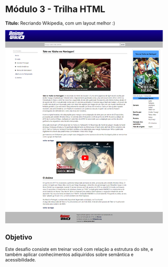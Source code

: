 # Módulo 3 - Trilha HTML

**Título:** Recriando Wikipedia, com um layout melhor :)

<div align="center">

<img title="adote um gatinho" src="assets/images/print1.png" alt="" width="600px">

<br>

<img title="adote um gatinho" src="assets/images/print2.png" alt="" width="600px">

</div>

## Objetivo
Este desafio consiste em treinar você com relação a estrutura do site, e também aplicar conhecimentos adiquiridos sobre semântica e acessibilidade.




